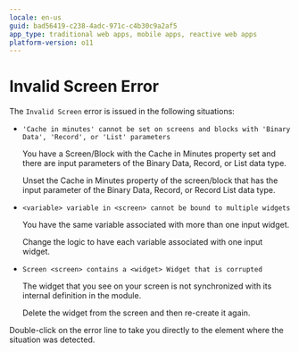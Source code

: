 ```yaml
---
locale: en-us
guid: bad56419-c238-4adc-971c-c4b30c9a2af5
app_type: traditional web apps, mobile apps, reactive web apps
platform-version: o11
---
```


# Invalid Screen Error

The `Invalid Screen` error is issued in the following situations:

* `'Cache in minutes' cannot be set on screens and blocks with 'Binary Data', 'Record', or 'List' parameters`
  
    You have a Screen/Block with the Cache in Minutes property set and there are input parameters of the Binary Data, Record, or List data type.

    Unset the Cache in Minutes property of the screen/block that has the input parameter of the Binary Data, Record, or Record List data type.

* `<variable> variable in <screen> cannot be bound to multiple widgets`
  
    You have the same variable associated with more than one input widget.

    Change the logic to have each variable associated with one input widget.

* `Screen <screen> contains a <widget> Widget that is corrupted`
  
    The widget that you see on your screen is not synchronized with its internal definition in the module.

    Delete the widget from the screen and then re-create it again.

Double-click on the error line to take you directly to the element where the situation was detected.

